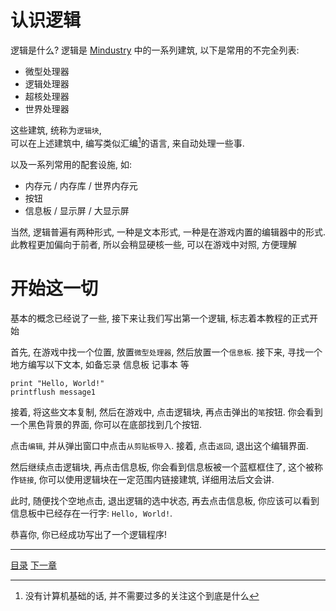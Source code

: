 # 认识逻辑
逻辑是什么? 逻辑是 [Mindustry] 中的一系列建筑, 以下是常用的不完全列表:

- 微型处理器
- 逻辑处理器
- 超核处理器
- 世界处理器

这些建筑, 统称为`逻辑块`,\
可以在上述建筑中, 编写类似汇编[^1]的语言, 来自动处理一些事.

以及一系列常用的配套设施, 如:

- 内存元 / 内存库 / 世界内存元
- 按钮
- 信息板 / 显示屏 / 大显示屏

当然, 逻辑普遍有两种形式, 一种是文本形式, 一种是在游戏内置的编辑器中的形式.
此教程更加偏向于前者, 所以会稍显硬核一些, 可以在游戏中对照, 方便理解

# 开始这一切
基本的概念已经说了一些, 接下来让我们写出第一个逻辑, 标志着本教程的正式开始

首先, 在游戏中找一个位置, 放置`微型处理器`, 然后放置一个`信息板`.
接下来, 寻找一个地方编写以下文本, 如备忘录 信息板 记事本 等
```
print "Hello, World!"
printflush message1
```
接着, 将这些文本复制, 然后在游戏中, 点击逻辑块, 再点击弹出的`笔`按钮.
你会看到一个黑色背景的界面, 你可以在底部找到几个按钮.

点击`编辑`, 并从弹出窗口中点击`从剪贴板导入`.
接着, 点击`返回`, 退出这个编辑界面.

然后继续点击逻辑块, 再点击信息板, 你会看到信息板被一个蓝框框住了,
这个被称作`链接`, 你可以使用逻辑块在一定范围内链接建筑, 详细用法后文会讲.

此时, 随便找个空地点击, 退出逻辑的选中状态,
再去点击信息板, 你应该可以看到信息板中已经存在一行字: `Hello, World!`.

恭喜你, 你已经成功写出了一个逻辑程序!

[Mindustry]: https://github.com/Anuken/Mindustry
[^1]: 没有计算机基础的话, 并不需要过多的关注这个到底是什么


---
[目录](./README.md)
[下一章](./02-learn-literal.md)

